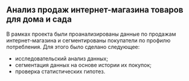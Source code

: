 ## Анализ продаж интернет-магазина товаров для дома и сада
В рамках проекта были проанализированы данные по продажам интернет-магазина и сегментированы покупатели по профилю потребления.
Для этого было сделано следующее:
- исследовательский анализ данных;
- сегментация данных на основе истории их покупок;
- проверка статистических гипотез.
